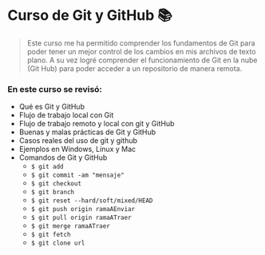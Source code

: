 # Curso de Git y GitHub  📚

> Este curso me ha permitido comprender los fundamentos de Git para poder tener un mejor control de los cambios en mis archivos de texto plano. A su vez logré comprender el funcionamiento de Git en la nube (Git Hub) para poder acceder a un repositorio de manera remota. 

### En este curso se revisó:

* Qué es Git y GitHub
* Flujo de trabajo local con Git
* Flujo de trabajo remoto y local con git y GitHub
* Buenas y malas prácticas de Git y GitHub
* Casos reales del uso de git y github 
* Ejemplos en Windows, Linux y Mac
* Comandos de Git y GitHub 
  * `$ git add`
  * `$ git commit -am "mensaje"`
  * `$ git checkout `
  * `$ git branch`
  * `$ git reset --hard/soft/mixed/HEAD`
  * `$ git push origin ramaAEnviar`
  * `$ git pull origin ramaATraer`
  * `$ git merge ramaATraer`
  * `$ git fetch`
  * `$ git clone url`

  